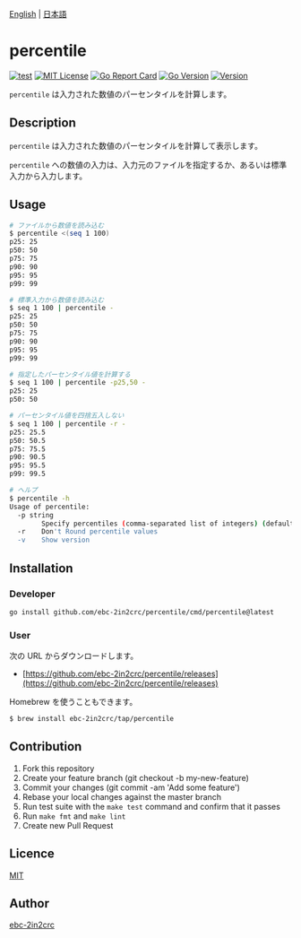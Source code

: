 [English](README.md) | [日本語](README_ja.md)

# percentile

[![test](https://github.com/ebc-2in2crc/percentile/actions/workflows/test.yml/badge.svg)](https://github.com/ebc-2in2crc/percentile/actions/workflows/test.yml)
[![MIT License](http://img.shields.io/badge/license-MIT-blue.svg?style=flat)](LICENSE)
[![Go Report Card](https://goreportcard.com/badge/github.com/ebc-2in2crc/percentile)](https://goreportcard.com/report/github.com/ebc-2in2crc/percentile)
[![Go Version](https://img.shields.io/github/go-mod/go-version/ebc-2in2crc/percentile)](https://img.shields.io/github/go-mod/go-version/ebc-2in2crc/percentile)
[![Version](https://img.shields.io/github/release/ebc-2in2crc/percentile.svg?label=version)](https://img.shields.io/github/release/ebc-2in2crc/percentile.svg?label=version)

`percentile` は入力された数値のパーセンタイルを計算します。

## Description

`percentile` は入力された数値のパーセンタイルを計算して表示します。

`percentile` への数値の入力は、入力元のファイルを指定するか、あるいは標準入力から入力します。

## Usage

```bash
# ファイルから数値を読み込む
$ percentile <(seq 1 100)
p25: 25
p50: 50
p75: 75
p90: 90
p95: 95
p99: 99

# 標準入力から数値を読み込む
$ seq 1 100 | percentile -
p25: 25
p50: 50
p75: 75
p90: 90
p95: 95
p99: 99

# 指定したパーセンタイル値を計算する
$ seq 1 100 | percentile -p25,50 -
p25: 25
p50: 50

# パーセンタイル値を四捨五入しない
$ seq 1 100 | percentile -r -
p25: 25.5
p50: 50.5
p75: 75.5
p90: 90.5
p95: 95.5
p99: 99.5

# ヘルプ
$ percentile -h
Usage of percentile:
  -p string
    	Specify percentiles (comma-separated list of integers) (default "25,50,75,90,95,99")
  -r	Don't Round percentile values
  -v	Show version
```

## Installation

### Developer

```bash
go install github.com/ebc-2in2crc/percentile/cmd/percentile@latest
```

### User

次の URL からダウンロードします。

- [https://github.com/ebc-2in2crc/percentile/releases](https://github.com/ebc-2in2crc/percentile/releases)

Homebrew を使うこともできます。

```bash
$ brew install ebc-2in2crc/tap/percentile
```

## Contribution

1. Fork this repository
2. Create your feature branch (git checkout -b my-new-feature)
3. Commit your changes (git commit -am 'Add some feature')
4. Rebase your local changes against the master branch
5. Run test suite with the `make test` command and confirm that it passes
6. Run `make fmt` and `make lint`
7. Create new Pull Request

## Licence

[MIT](https://github.com/ebc-2in2crc/percentile/blob/master/LICENSE)

## Author

[ebc-2in2crc](https://github.com/ebc-2in2crc)
